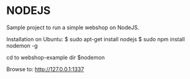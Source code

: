 # NODEJS

Sample project to run a simple webshop on NodeJS.

Installation on Ubuntu:
$ sudo apt-get install nodejs
$ sudo npm install nodemon -g

cd to webshop-example dir
$nodemon

Browse to: http://127.0.0.1:1337